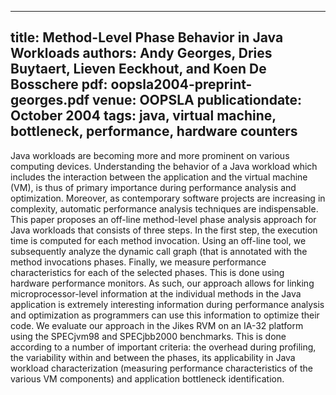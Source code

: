 ----
title: Method-Level Phase Behavior in Java Workloads
authors: Andy Georges, Dries Buytaert, Lieven Eeckhout, and Koen De Bosschere
pdf: oopsla2004-preprint-georges.pdf
venue: OOPSLA
publicationdate: October 2004
tags: java, virtual machine, bottleneck, performance, hardware counters
----

Java workloads are becoming more and more prominent on various computing
devices. Understanding the behavior of a Java workload which includes
the interaction between the application and the virtual machine (VM), is
thus of primary importance during performance analysis and optimization.
Moreover, as contemporary software projects are increasing in
complexity, automatic performance analysis techniques are indispensable.
This paper proposes an off-line method-level phase analysis approach for
Java workloads that consists of three steps. In the first step, the
execution time is computed for each method invocation. Using an off-line
tool, we subsequently analyze the dynamic call graph (that is annotated
with the method invocations
phases. Finally, we measure performance characteristics for each of the
selected phases. This is done using hardware performance monitors. As
such, our approach allows for linking microprocessor-level information
at the individual methods in the Java application
is extremely interesting information during performance analysis and
optimization as programmers can use this information to optimize their
code. We evaluate our approach in the Jikes RVM on an IA-32 platform
using the SPECjvm98 and SPECjbb2000 benchmarks. This is done according
to a number of important criteria: the overhead during profiling, the
variability within and between the phases, its applicability in Java
workload characterization (measuring performance characteristics of the
various VM components) and application bottleneck identification.
